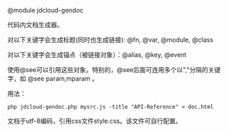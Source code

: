 @module jdcloud-gendoc

代码内文档生成器。

对以下关键字会生成标题(同时也生成链接): @fn, @var, @module, @class

对以下关键字会生成锚点（被链接对象）：@alias, @key, @event

使用@see可以引用这些对象。特别的，@see后面可连用多个以","分隔的关键字，如 @see param,mparam 。

用法：

	php jdcloud-gendoc.php mysrc.js -title "API-Reference" > doc.html

文档于utf-8编码，引用css文件style.css。该文件可自行配置。
